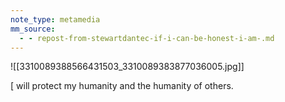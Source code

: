 ```yaml
---
note_type: metamedia
mm_source:
  - - repost-from-stewartdantec-if-i-can-be-honest-i-am-.md
---
```


![[3310089388566431503_3310089383877036005.jpg]]

[ will protect my humanity and the
humanity of others.

